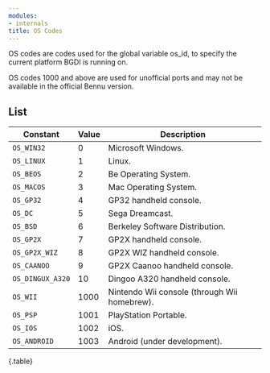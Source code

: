 ```yaml
---
modules:
- internals
title: OS Codes
---
```


OS codes are codes used for the global variable os_id, to specify the current platform BGDI is running on.

OS codes 1000 and above are used for unofficial ports and may not be available in the official Bennu version.

## List

| Constant | Value | Description |
|---|---|---|
| `OS_WIN32` | 0 | Microsoft Windows. |
| `OS_LINUX` | 1 | Linux. |
| `OS_BEOS` | 2 | Be Operating System. |
| `OS_MACOS` | 3 | Mac Operating System. |
| `OS_GP32` | 4 | GP32 handheld console. |
| `OS_DC` | 5 | Sega Dreamcast. |
| `OS_BSD` | 6 | Berkeley Software Distribution. |
| `OS_GP2X` | 7 | GP2X handheld console. |
| `OS_GP2X_WIZ` | 8 | GP2X WIZ handheld console. |
| `OS_CAANOO` | 9 | GP2X Caanoo handheld console. |
| `OS_DINGUX_A320` | 10 | Dingoo A320 handheld console. |
| `OS_WII` | 1000 | Nintendo Wii console (through Wii homebrew). |
| `OS_PSP` | 1001 | PlayStation Portable. |
| `OS_IOS` | 1002 | iOS. |
| `OS_ANDROID` | 1003 | Android (under development). |
{.table}
